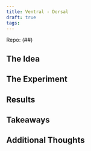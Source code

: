 ```yaml
---
title: Ventral - Dorsal
draft: true
tags:
---
```

Repo: (##)

## The Idea


## The Experiment


## Results


## Takeaways


## Additional Thoughts


